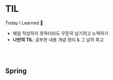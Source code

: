 # TIL
Today I Learned 📝

- 매일 작성하지 못하더라도 꾸준히 남기려고 노력하기
- **나만의 TIL**: 공부한 내용 개념 정리 & 그 날의 회고

<br><br>

## Spring
